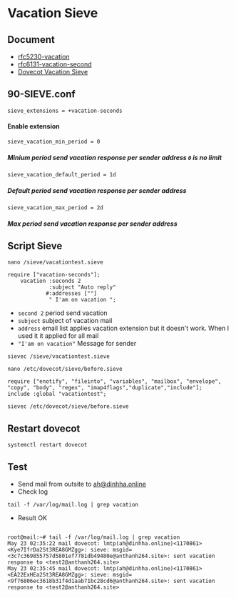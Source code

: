 # Vacation Sieve
## Document
- [rfc5230-vacation](https://github.com/dovecot/pigeonhole/blob/87ea4d74a051399222b6e0ca0e6f59700c89f923/doc/rfc/vacation.rfc5230.txt)
- [rfc6131-vacation-second](https://github.com/dovecot/pigeonhole/blob/87ea4d74a051399222b6e0ca0e6f59700c89f923/doc/rfc/vacation-seconds.rfc6131.txt)
- [Dovecot Vacation Sieve](https://doc.dovecot.org/configuration_manual/sieve/extensions/vacation/)
## 90-SIEVE.conf


`sieve_extensions = +vacation-seconds `
#### Enable extension
`sieve_vacation_min_period = 0 `
##### Minium period send vacation response per sender address `0` is no limit 

`sieve_vacation_default_period = 1d`
##### Default period send vacation response per sender address 

`sieve_vacation_max_period = 2d`
##### Max period send vacation response per sender address 

## Script Sieve
```
nano /sieve/vacationtest.sieve
```

```
require ["vacation-seconds"];
    vacation :seconds 2
			 :subject "Auto reply"
			#:addresses [""]
             " I'am on vacation ";

```
- `second 2` period send vacation
- `subject` subject of vacation mail
- `address` email list applies vacation extension but it doesn't work. When I used it it applied for all mail
- `"I'am on vacation"` Message for sender

```
sievec /sieve/vacationtest.sieve
```
```
nano /etc/dovecot/sieve/before.sieve
```
```
require ["enotify", "fileinto", "variables", "mailbox", "envelope", "copy", "body", "regex", "imap4flags","duplicate","include"];
include :global "vacationtest";
```
```
sievec /etc/dovecot/sieve/before.sieve
```
## Restart dovecot 
```
systemctl restart dovecot
```
## Test 
- Send mail from outsite to ah@dinhha.online 
- Check log
```
tail -f /var/log/mail.log | grep vacation
```
- Result OK
```

root@mail:~# tail -f /var/log/mail.log | grep vacation
May 23 02:35:22 mail dovecot: lmtp(ah@dinhha.online)<1170861><Kye7IfrDa2St3REA8GMZgg>: sieve: msgid=<3c7c369855757d5801ef7781db49480e@anthanh264.site>: sent vacation response to <test2@anthanh264.site>
May 23 02:35:45 mail dovecot: lmtp(ah@dinhha.online)<1170861><EA22ExHEa2St3REA8GMZgg>: sieve: msgid=<9f76806ec3618b31f4d1aab71bc28cd6@anthanh264.site>: sent vacation response to <test2@anthanh264.site>


```

